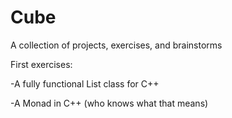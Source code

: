 # Cube
A collection of projects, exercises, and brainstorms

First exercises:

  -A fully functional List class for C++
  
  -A Monad in C++ (who knows what that means)
  
